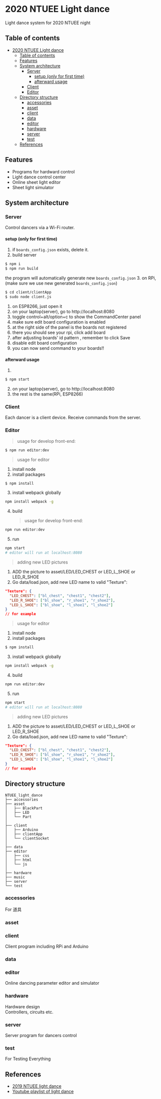 # 2020 NTUEE Light dance

Light dance system for 2020 NTUEE night

## Table of contents

- [2020 NTUEE Light dance](#2020-ntuee-light-dance)
  - [Table of contents](#table-of-contents)
  - [Features](#features)
  - [System architecture](#system-architecture)
    - [Server](#server)
      - [setup (only for first time)](#setup-only-for-first-time)
      - [afterward usage](#afterward-usage)
    - [Client](#client)
    - [Editor](#editor)
  - [Directory structure](#directory-structure)
    - [accessories](#accessories)
    - [asset](#asset)
    - [client](#client-1)
    - [data](#data)
    - [editor](#editor-1)
    - [hardware](#hardware)
    - [server](#server-1)
    - [test](#test)
  - [References](#references)

## Features

- Programs for hardward control
- Light dance control center
- Online sheet light editor
- Sheet light simulator

## System architecture

### Server

Control dancers via a Wi-Fi router.

#### setup (only for first time)

1. if `boards_config.json` exists, delete it.
2. build server

```bash
$ npm i
$ npm run build
```

the program will automatically generate new `boards_config.json` 3. on RPi, (make sure we use new generated `boards_config.json`)

```bash
$ cd client/clientApp
$ sudo node client.js
```

1. on ESP8266, just open it
2. on your laptop(server), go to http://localhost:8080
3. toggle control+alt/option+c to show the CommandCenter panel
4. make sure edit board configuration is enabled
5. at the right side of the panel is the boards not registered
6. there you should see your rpi, click add board
7. after adjusting boards' id pattern , remember to click Save
8. disable edit board configuration
9. you can now send command to your boards!!

#### afterward usage

1.

```bash
$ npm start
```

2. on your laptop(server), go to http://localhost:8080
3. the rest is the same(RPi, ESP8266)

### Client

Each dancer is a client device. Receive commands from the server.

### Editor

> usage for develop front-end:

```bash
$ npm run editor:dev
```

> usage for editor

1. install node
2. install packages

```bash
$ npm install
```

3. install webpack globally

```bash
npm install webpack -g
```

4. build
   > usage for develop front-end:

```bash
npm run editor:dev
```

5. run

```bash
npm start
# editor will run at localhost:8080
```

> adding new LED pictures

1. ADD the picture to asset/LED/LED_CHEST or LED_L_SHOE or LED_R_SHOE
2. Go data/load.json, add new LED name to valid "Texture":

```json
"Texture": {
  "LED_CHEST": ["bl_chest", "chest1", "chest2"],
  "LED_R_SHOE": ["bl_shoe", "r_shoe1", "r_shoe2"],
  "LED_L_SHOE": ["bl_shoe", "l_shoe1", "l_shoe2"]
}
// for example
```

> usage for editor

1. install node
2. install packages

```bash
$ npm install
```

3. install webpack globally

```bash
npm install webpack -g
```

4. build

```bash
npm run editor:dev
```

5. run

```bash
npm start
# editor will run at localhost:8080
```

> adding new LED pictures

1. ADD the picture to asset/LED/LED_CHEST or LED_L_SHOE or LED_R_SHOE
2. Go data/load.json, add new LED name to valid "Texture":

```json
"Texture": {
  "LED_CHEST": ["bl_chest", "chest1", "chest2"],
  "LED_R_SHOE": ["bl_shoe", "r_shoe1", "r_shoe2"],
  "LED_L_SHOE": ["bl_shoe", "l_shoe1", "l_shoe2"]
}
// for example
```

## Directory structure

```
NTUEE_light_dance
├── accessories
├── asset
│   ├── BlackPart
│   ├── LED
│   └── Part
│
├── client
│   ├── Arduino
│   ├── clientApp
│   └── clientSocket
│
├── data
├── editor
│   ├── css
│   ├── html
│   └── js
│
├── hardware
├── music
├── server
└── test
```

### accessories

For 道具

### asset

### client

Client program including RPi and Arduino

### data

### editor

Online dancing parameter editor and simulator

### hardware

Hardware design  
Controllers, circuits etc.

### server

Server program for dancers control

### test

For Testing Everything

## References

- [2019 NTUEE light dance](https://github.com/andyh0913/NTUEE_light_dance)
- [Youtube playlist of light dance](https://www.youtube.com/watch?v=5fHv55kS9Lo)
